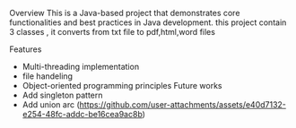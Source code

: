 Overview
This is a Java-based project that demonstrates core functionalities and best practices in Java development.
this project contain 3 classes , it converts from txt file to pdf,html,word files

Features
   - Multi-threading implementation
   - file handeling 
   - Object-oriented programming principles
Future works
   - Add singleton pattern
   - Add union arc
(https://github.com/user-attachments/assets/e40d7132-e254-48fc-addc-be16cea9ac8b)


